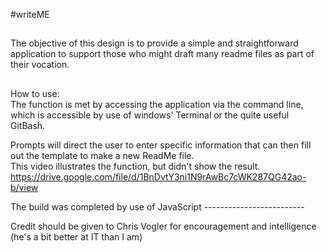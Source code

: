 #writeME
##
The objective of this design is to provide a simple and straightforward application to support those who might draft many readme files as part of their vocation.
<br>
##
How to use:
<br>
The function is met by accessing the application via the command line, which is accessible by use of windows' Terminal or the quite useful GitBash.

Prompts will direct the user to enter specific information that can then fill out the template to make a new ReadMe file.
<br>
This video illustrates the function, but didn't show the result.
https://drive.google.com/file/d/1BnDvtY3ni1N9rAwBc7cWK287QG42ao-b/view

The build was completed by use of JavaScript -------------------------

Credit should be given to Chris Vogler for encouragement and intelligence (he's a bit better at IT than I am)
